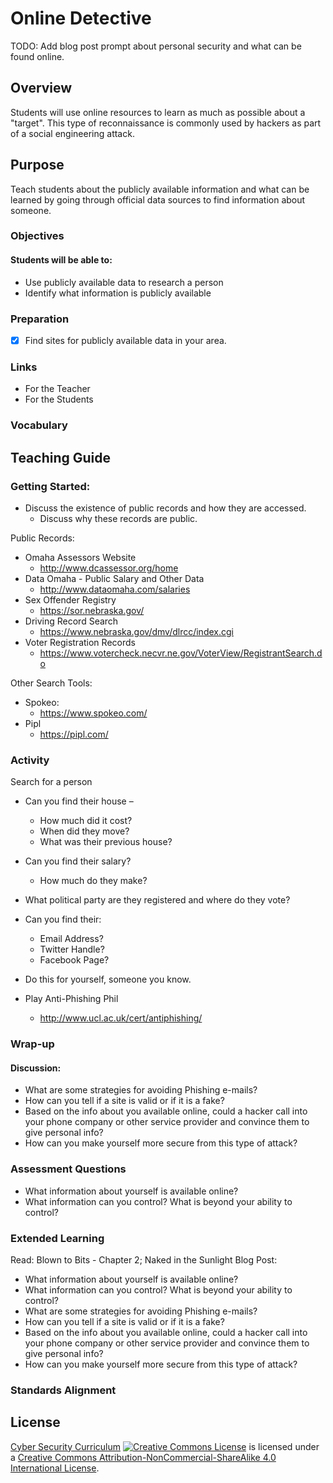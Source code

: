 # Online Detective

TODO: Add blog post prompt about personal security and what can be found online.

## Overview
Students will use online resources to learn as much as possible about a "target".  This type of reconnaissance is commonly used by hackers as part of a social engineering attack.

## Purpose
Teach students about the publicly available information and what can be learned by going through official data sources to find information about someone.

### Objectives
#### Students will be able to:
- Use publicly available data to research a person
- Identify what information is publicly available

### Preparation
- [x] Find sites for publicly available data in your area.

### Links
- For the Teacher
- For the Students

### Vocabulary

## Teaching Guide
### Getting Started:
- Discuss the existence of public records and how they are accessed.
	- Discuss why these records are public.

Public Records:
- Omaha Assessors Website
	- http://www.dcassessor.org/home
- Data Omaha - Public Salary and Other Data
	- http://www.dataomaha.com/salaries
- Sex Offender Registry
	- https://sor.nebraska.gov/
- Driving Record Search
	- https://www.nebraska.gov/dmv/dlrcc/index.cgi
- Voter Registration Records
	-	 https://www.votercheck.necvr.ne.gov/VoterView/RegistrantSearch.do

Other Search Tools:
- Spokeo:
	- https://www.spokeo.com/
- Pipl
	- https://pipl.com/

### Activity
Search for a person
- Can you find their house –
	- How much did it cost?
	- When did they move?
	- What was their previous house?

- Can you find their salary?
	- How much do they make?

- What political party are they registered and where do they vote?


- Can you find their:
	- Email Address?
	- Twitter Handle?
	- Facebook Page?

- Do this for yourself, someone you know.

- Play Anti-Phishing Phil
	- http://www.ucl.ac.uk/cert/antiphishing/

### Wrap-up
#### Discussion:
- What are some strategies for avoiding Phishing e-mails?
- How can you tell if a site is valid or if it is a fake?
- Based on the info about you available online, could a hacker call into your phone company or other service provider and convince them to give personal info?
- How can you make yourself more secure from this type of attack?

### Assessment Questions
- What information about yourself is available online?
- What information can you control?  What is beyond your ability to control?

### Extended Learning
Read: Blown to Bits - Chapter 2; Naked in the Sunlight
Blog Post:
- What information about yourself is available online?
- What information can you control?  What is beyond your ability to control?
- What are some strategies for avoiding Phishing e-mails?
- How can you tell if a site is valid or if it is a fake?
- Based on the info about you available online, could a hacker call into your phone company or other service provider and convince them to give personal info?
- How can you make yourself more secure from this type of attack?
### Standards Alignment

## License
[Cyber Security Curriculum](https://github.com/DerekBabb/CyberSecurity) <a rel="license" href="http://creativecommons.org/licenses/by-nc-sa/4.0/"><img alt="Creative Commons License" style="border-width:0" src="https://i.creativecommons.org/l/by-nc-sa/4.0/88x31.png" /></a> is licensed under a <a rel="license" href="http://creativecommons.org/licenses/by-nc-sa/4.0/">Creative Commons Attribution-NonCommercial-ShareAlike 4.0 International License</a>.
